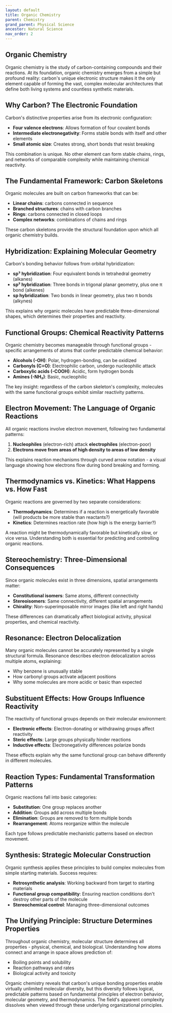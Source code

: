 ```yaml
---
layout: default
title: Organic Chemistry
parent: Chemistry
grand_parent: Physical Science
ancestor: Natural Science
nav_order: 2
---
```


## Organic Chemistry

Organic chemistry is the study of carbon-containing compounds and their reactions. At its foundation, organic chemistry emerges from a simple but profound reality: carbon's unique electronic structure makes it the only element capable of forming the vast, complex molecular architectures that define both living systems and countless synthetic materials.

## Why Carbon? The Electronic Foundation

Carbon's distinctive properties arise from its electronic configuration:
- **Four valence electrons**: Allows formation of four covalent bonds
- **Intermediate electronegativity**: Forms stable bonds with itself and other elements
- **Small atomic size**: Creates strong, short bonds that resist breaking

This combination is unique. No other element can form stable chains, rings, and networks of comparable complexity while maintaining chemical reactivity.

## The Fundamental Framework: Carbon Skeletons

Organic molecules are built on carbon frameworks that can be:
- **Linear chains**: carbons connected in sequence
- **Branched structures**: chains with carbon branches
- **Rings**: carbons connected in closed loops
- **Complex networks**: combinations of chains and rings

These carbon skeletons provide the structural foundation upon which all organic chemistry builds.

## Hybridization: Explaining Molecular Geometry

Carbon's bonding behavior follows from orbital hybridization:
- **sp³ hybridization**: Four equivalent bonds in tetrahedral geometry (alkanes)
- **sp² hybridization**: Three bonds in trigonal planar geometry, plus one π bond (alkenes)
- **sp hybridization**: Two bonds in linear geometry, plus two π bonds (alkynes)

This explains why organic molecules have predictable three-dimensional shapes, which determines their properties and reactivity.

## Functional Groups: Chemical Reactivity Patterns

Organic chemistry becomes manageable through functional groups - specific arrangements of atoms that confer predictable chemical behavior:

- **Alcohols (-OH)**: Polar, hydrogen-bonding, can be oxidized
- **Carbonyls (C=O)**: Electrophilic carbon, undergo nucleophilic attack
- **Carboxylic acids (-COOH)**: Acidic, form hydrogen bonds
- **Amines (-NH₂)**: Basic, nucleophilic

The key insight: regardless of the carbon skeleton's complexity, molecules with the same functional groups exhibit similar reactivity patterns.

## Electron Movement: The Language of Organic Reactions

All organic reactions involve electron movement, following two fundamental patterns:
1. **Nucleophiles** (electron-rich) attack **electrophiles** (electron-poor)
2. **Electrons move from areas of high density to areas of low density**

This explains reaction mechanisms through curved arrow notation - a visual language showing how electrons flow during bond breaking and forming.

## Thermodynamics vs. Kinetics: What Happens vs. How Fast

Organic reactions are governed by two separate considerations:
- **Thermodynamics**: Determines if a reaction is energetically favorable (will products be more stable than reactants?)
- **Kinetics**: Determines reaction rate (how high is the energy barrier?)

A reaction might be thermodynamically favorable but kinetically slow, or vice versa. Understanding both is essential for predicting and controlling organic reactions.

## Stereochemistry: Three-Dimensional Consequences

Since organic molecules exist in three dimensions, spatial arrangements matter:
- **Constitutional isomers**: Same atoms, different connectivity
- **Stereoisomers**: Same connectivity, different spatial arrangements
- **Chirality**: Non-superimposable mirror images (like left and right hands)

These differences can dramatically affect biological activity, physical properties, and chemical reactivity.

## Resonance: Electron Delocalization

Many organic molecules cannot be accurately represented by a single structural formula. Resonance describes electron delocalization across multiple atoms, explaining:
- Why benzene is unusually stable
- How carbonyl groups activate adjacent positions
- Why some molecules are more acidic or basic than expected

## Substituent Effects: How Groups Influence Reactivity

The reactivity of functional groups depends on their molecular environment:
- **Electronic effects**: Electron-donating or withdrawing groups affect reactivity
- **Steric effects**: Large groups physically hinder reactions
- **Inductive effects**: Electronegativity differences polarize bonds

These effects explain why the same functional group can behave differently in different molecules.

## Reaction Types: Fundamental Transformation Patterns

Organic reactions fall into basic categories:
- **Substitution**: One group replaces another
- **Addition**: Groups add across multiple bonds
- **Elimination**: Groups are removed to form multiple bonds
- **Rearrangement**: Atoms reorganize within the molecule

Each type follows predictable mechanistic patterns based on electron movement.

## Synthesis: Strategic Molecular Construction

Organic synthesis applies these principles to build complex molecules from simple starting materials. Success requires:
- **Retrosynthetic analysis**: Working backward from target to starting materials
- **Functional group compatibility**: Ensuring reaction conditions don't destroy other parts of the molecule
- **Stereochemical control**: Managing three-dimensional outcomes

## The Unifying Principle: Structure Determines Properties

Throughout organic chemistry, molecular structure determines all properties - physical, chemical, and biological. Understanding how atoms connect and arrange in space allows prediction of:
- Boiling points and solubility
- Reaction pathways and rates
- Biological activity and toxicity

Organic chemistry reveals that carbon's unique bonding properties enable virtually unlimited molecular diversity, but this diversity follows logical, predictable patterns based on fundamental principles of electron behavior, molecular geometry, and thermodynamics. The field's apparent complexity dissolves when viewed through these underlying organizational principles.
